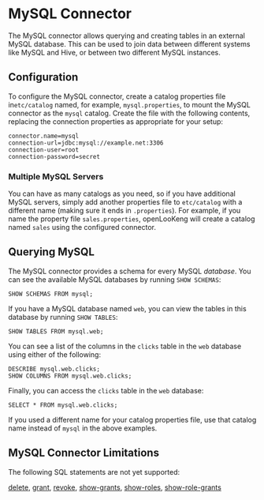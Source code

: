 MySQL Connector
===============

The MySQL connector allows querying and creating tables in an external MySQL database. This can be used to join data between different systems like MySQL and Hive, or between two different MySQL instances.

Configuration
-------------

To configure the MySQL connector, create a catalog properties file in`etc/catalog` named, for example, `mysql.properties`, to mount the MySQL connector as the `mysql` catalog. Create the file with the following
contents, replacing the connection properties as appropriate for your setup:

``` properties
connector.name=mysql
connection-url=jdbc:mysql://example.net:3306
connection-user=root
connection-password=secret
```

### Multiple MySQL Servers

You can have as many catalogs as you need, so if you have additional MySQL servers, simply add another properties file to `etc/catalog` with a different name (making sure it ends in `.properties`). For example, if
you name the property file `sales.properties`, openLooKeng will create a catalog named `sales` using the configured connector.

Querying MySQL
--------------

The MySQL connector provides a schema for every MySQL *database*. You can see the available MySQL databases by running `SHOW SCHEMAS`:

    SHOW SCHEMAS FROM mysql;

If you have a MySQL database named `web`, you can view the tables in this database by running `SHOW TABLES`:

    SHOW TABLES FROM mysql.web;

You can see a list of the columns in the `clicks` table in the `web` database using either of the following:

    DESCRIBE mysql.web.clicks;
    SHOW COLUMNS FROM mysql.web.clicks;

Finally, you can access the `clicks` table in the `web` database:

    SELECT * FROM mysql.web.clicks;

If you used a different name for your catalog properties file, use that catalog name instead of `mysql` in the above examples.

MySQL Connector Limitations
---------------------------

The following SQL statements are not yet supported:

[delete](../sql/delete), [grant](../sql/grant), [revoke](../sql/revoke), [show-grants](../sql/show-grants), [show-roles](../sql/show-roles), [show-role-grants](../sql/show-role-grants)
